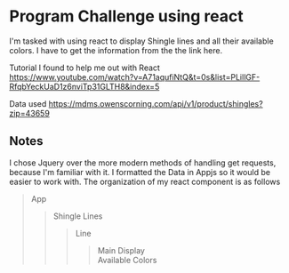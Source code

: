 # Program Challenge using react

I'm tasked with using react to display Shingle lines and all their available colors. I have to get the information from the the link here.  

Tutorial I found to help me out with React  
https://www.youtube.com/watch?v=A71aqufiNtQ&t=0s&list=PLillGF-RfqbYeckUaD1z6nviTp31GLTH8&index=5

Data used
https://mdms.owenscorning.com/api/v1/product/shingles?zip=43659


## Notes
I chose Jquery over the more modern methods of handling get requests, because I'm familiar with it. I formatted the Data in Appjs so it would be easier to work with. The organization of my react component is as follows


> App
>> Shingle Lines
>>> Line 
>>>> Main Display   
>>>> Available Colors
